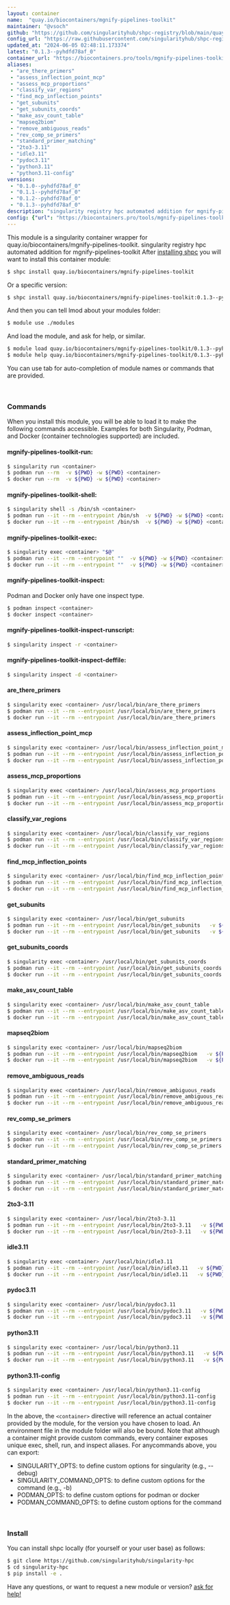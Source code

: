 ```yaml
---
layout: container
name:  "quay.io/biocontainers/mgnify-pipelines-toolkit"
maintainer: "@vsoch"
github: "https://github.com/singularityhub/shpc-registry/blob/main/quay.io/biocontainers/mgnify-pipelines-toolkit/container.yaml"
config_url: "https://raw.githubusercontent.com/singularityhub/shpc-registry/main/quay.io/biocontainers/mgnify-pipelines-toolkit/container.yaml"
updated_at: "2024-06-05 02:48:11.173374"
latest: "0.1.3--pyhdfd78af_0"
container_url: "https://biocontainers.pro/tools/mgnify-pipelines-toolkit"
aliases:
 - "are_there_primers"
 - "assess_inflection_point_mcp"
 - "assess_mcp_proportions"
 - "classify_var_regions"
 - "find_mcp_inflection_points"
 - "get_subunits"
 - "get_subunits_coords"
 - "make_asv_count_table"
 - "mapseq2biom"
 - "remove_ambiguous_reads"
 - "rev_comp_se_primers"
 - "standard_primer_matching"
 - "2to3-3.11"
 - "idle3.11"
 - "pydoc3.11"
 - "python3.11"
 - "python3.11-config"
versions:
 - "0.1.0--pyhdfd78af_0"
 - "0.1.1--pyhdfd78af_0"
 - "0.1.2--pyhdfd78af_0"
 - "0.1.3--pyhdfd78af_0"
description: "singularity registry hpc automated addition for mgnify-pipelines-toolkit"
config: {"url": "https://biocontainers.pro/tools/mgnify-pipelines-toolkit", "maintainer": "@vsoch", "description": "singularity registry hpc automated addition for mgnify-pipelines-toolkit", "latest": {"0.1.3--pyhdfd78af_0": "sha256:cb63fdb3f112c9d7bff5a01142c858d875997aa542d0df84d7b44c3051c4fa18"}, "tags": {"0.1.0--pyhdfd78af_0": "sha256:2c88d8620818ec1a05a9943ea7328d1a4c10cbd5557756441e880ea511dbc7e0", "0.1.1--pyhdfd78af_0": "sha256:cff8ea49397260fb96f670e50d5aa1542ebb62d3a58760dee26cdcd9e0fa091f", "0.1.2--pyhdfd78af_0": "sha256:f8940745754cdaa2a5db03c045affdb8cde1573a0be1dade76cb049f8058bcd5", "0.1.3--pyhdfd78af_0": "sha256:cb63fdb3f112c9d7bff5a01142c858d875997aa542d0df84d7b44c3051c4fa18"}, "docker": "quay.io/biocontainers/mgnify-pipelines-toolkit", "aliases": {"are_there_primers": "/usr/local/bin/are_there_primers", "assess_inflection_point_mcp": "/usr/local/bin/assess_inflection_point_mcp", "assess_mcp_proportions": "/usr/local/bin/assess_mcp_proportions", "classify_var_regions": "/usr/local/bin/classify_var_regions", "find_mcp_inflection_points": "/usr/local/bin/find_mcp_inflection_points", "get_subunits": "/usr/local/bin/get_subunits", "get_subunits_coords": "/usr/local/bin/get_subunits_coords", "make_asv_count_table": "/usr/local/bin/make_asv_count_table", "mapseq2biom": "/usr/local/bin/mapseq2biom", "remove_ambiguous_reads": "/usr/local/bin/remove_ambiguous_reads", "rev_comp_se_primers": "/usr/local/bin/rev_comp_se_primers", "standard_primer_matching": "/usr/local/bin/standard_primer_matching", "2to3-3.11": "/usr/local/bin/2to3-3.11", "idle3.11": "/usr/local/bin/idle3.11", "pydoc3.11": "/usr/local/bin/pydoc3.11", "python3.11": "/usr/local/bin/python3.11", "python3.11-config": "/usr/local/bin/python3.11-config"}}
---
```


This module is a singularity container wrapper for quay.io/biocontainers/mgnify-pipelines-toolkit.
singularity registry hpc automated addition for mgnify-pipelines-toolkit
After [installing shpc](#install) you will want to install this container module:


```bash
$ shpc install quay.io/biocontainers/mgnify-pipelines-toolkit
```

Or a specific version:

```bash
$ shpc install quay.io/biocontainers/mgnify-pipelines-toolkit:0.1.3--pyhdfd78af_0
```

And then you can tell lmod about your modules folder:

```bash
$ module use ./modules
```

And load the module, and ask for help, or similar.

```bash
$ module load quay.io/biocontainers/mgnify-pipelines-toolkit/0.1.3--pyhdfd78af_0
$ module help quay.io/biocontainers/mgnify-pipelines-toolkit/0.1.3--pyhdfd78af_0
```

You can use tab for auto-completion of module names or commands that are provided.

<br>

### Commands

When you install this module, you will be able to load it to make the following commands accessible.
Examples for both Singularity, Podman, and Docker (container technologies supported) are included.

#### mgnify-pipelines-toolkit-run:

```bash
$ singularity run <container>
$ podman run --rm  -v ${PWD} -w ${PWD} <container>
$ docker run --rm  -v ${PWD} -w ${PWD} <container>
```

#### mgnify-pipelines-toolkit-shell:

```bash
$ singularity shell -s /bin/sh <container>
$ podman run --it --rm --entrypoint /bin/sh  -v ${PWD} -w ${PWD} <container>
$ docker run --it --rm --entrypoint /bin/sh  -v ${PWD} -w ${PWD} <container>
```

#### mgnify-pipelines-toolkit-exec:

```bash
$ singularity exec <container> "$@"
$ podman run --it --rm --entrypoint ""  -v ${PWD} -w ${PWD} <container> "$@"
$ docker run --it --rm --entrypoint ""  -v ${PWD} -w ${PWD} <container> "$@"
```

#### mgnify-pipelines-toolkit-inspect:

Podman and Docker only have one inspect type.

```bash
$ podman inspect <container>
$ docker inspect <container>
```

#### mgnify-pipelines-toolkit-inspect-runscript:

```bash
$ singularity inspect -r <container>
```

#### mgnify-pipelines-toolkit-inspect-deffile:

```bash
$ singularity inspect -d <container>
```


#### are_there_primers

```bash
$ singularity exec <container> /usr/local/bin/are_there_primers
$ podman run --it --rm --entrypoint /usr/local/bin/are_there_primers   -v ${PWD} -w ${PWD} <container> -c " $@"
$ docker run --it --rm --entrypoint /usr/local/bin/are_there_primers   -v ${PWD} -w ${PWD} <container> -c " $@"
```


#### assess_inflection_point_mcp

```bash
$ singularity exec <container> /usr/local/bin/assess_inflection_point_mcp
$ podman run --it --rm --entrypoint /usr/local/bin/assess_inflection_point_mcp   -v ${PWD} -w ${PWD} <container> -c " $@"
$ docker run --it --rm --entrypoint /usr/local/bin/assess_inflection_point_mcp   -v ${PWD} -w ${PWD} <container> -c " $@"
```


#### assess_mcp_proportions

```bash
$ singularity exec <container> /usr/local/bin/assess_mcp_proportions
$ podman run --it --rm --entrypoint /usr/local/bin/assess_mcp_proportions   -v ${PWD} -w ${PWD} <container> -c " $@"
$ docker run --it --rm --entrypoint /usr/local/bin/assess_mcp_proportions   -v ${PWD} -w ${PWD} <container> -c " $@"
```


#### classify_var_regions

```bash
$ singularity exec <container> /usr/local/bin/classify_var_regions
$ podman run --it --rm --entrypoint /usr/local/bin/classify_var_regions   -v ${PWD} -w ${PWD} <container> -c " $@"
$ docker run --it --rm --entrypoint /usr/local/bin/classify_var_regions   -v ${PWD} -w ${PWD} <container> -c " $@"
```


#### find_mcp_inflection_points

```bash
$ singularity exec <container> /usr/local/bin/find_mcp_inflection_points
$ podman run --it --rm --entrypoint /usr/local/bin/find_mcp_inflection_points   -v ${PWD} -w ${PWD} <container> -c " $@"
$ docker run --it --rm --entrypoint /usr/local/bin/find_mcp_inflection_points   -v ${PWD} -w ${PWD} <container> -c " $@"
```


#### get_subunits

```bash
$ singularity exec <container> /usr/local/bin/get_subunits
$ podman run --it --rm --entrypoint /usr/local/bin/get_subunits   -v ${PWD} -w ${PWD} <container> -c " $@"
$ docker run --it --rm --entrypoint /usr/local/bin/get_subunits   -v ${PWD} -w ${PWD} <container> -c " $@"
```


#### get_subunits_coords

```bash
$ singularity exec <container> /usr/local/bin/get_subunits_coords
$ podman run --it --rm --entrypoint /usr/local/bin/get_subunits_coords   -v ${PWD} -w ${PWD} <container> -c " $@"
$ docker run --it --rm --entrypoint /usr/local/bin/get_subunits_coords   -v ${PWD} -w ${PWD} <container> -c " $@"
```


#### make_asv_count_table

```bash
$ singularity exec <container> /usr/local/bin/make_asv_count_table
$ podman run --it --rm --entrypoint /usr/local/bin/make_asv_count_table   -v ${PWD} -w ${PWD} <container> -c " $@"
$ docker run --it --rm --entrypoint /usr/local/bin/make_asv_count_table   -v ${PWD} -w ${PWD} <container> -c " $@"
```


#### mapseq2biom

```bash
$ singularity exec <container> /usr/local/bin/mapseq2biom
$ podman run --it --rm --entrypoint /usr/local/bin/mapseq2biom   -v ${PWD} -w ${PWD} <container> -c " $@"
$ docker run --it --rm --entrypoint /usr/local/bin/mapseq2biom   -v ${PWD} -w ${PWD} <container> -c " $@"
```


#### remove_ambiguous_reads

```bash
$ singularity exec <container> /usr/local/bin/remove_ambiguous_reads
$ podman run --it --rm --entrypoint /usr/local/bin/remove_ambiguous_reads   -v ${PWD} -w ${PWD} <container> -c " $@"
$ docker run --it --rm --entrypoint /usr/local/bin/remove_ambiguous_reads   -v ${PWD} -w ${PWD} <container> -c " $@"
```


#### rev_comp_se_primers

```bash
$ singularity exec <container> /usr/local/bin/rev_comp_se_primers
$ podman run --it --rm --entrypoint /usr/local/bin/rev_comp_se_primers   -v ${PWD} -w ${PWD} <container> -c " $@"
$ docker run --it --rm --entrypoint /usr/local/bin/rev_comp_se_primers   -v ${PWD} -w ${PWD} <container> -c " $@"
```


#### standard_primer_matching

```bash
$ singularity exec <container> /usr/local/bin/standard_primer_matching
$ podman run --it --rm --entrypoint /usr/local/bin/standard_primer_matching   -v ${PWD} -w ${PWD} <container> -c " $@"
$ docker run --it --rm --entrypoint /usr/local/bin/standard_primer_matching   -v ${PWD} -w ${PWD} <container> -c " $@"
```


#### 2to3-3.11

```bash
$ singularity exec <container> /usr/local/bin/2to3-3.11
$ podman run --it --rm --entrypoint /usr/local/bin/2to3-3.11   -v ${PWD} -w ${PWD} <container> -c " $@"
$ docker run --it --rm --entrypoint /usr/local/bin/2to3-3.11   -v ${PWD} -w ${PWD} <container> -c " $@"
```


#### idle3.11

```bash
$ singularity exec <container> /usr/local/bin/idle3.11
$ podman run --it --rm --entrypoint /usr/local/bin/idle3.11   -v ${PWD} -w ${PWD} <container> -c " $@"
$ docker run --it --rm --entrypoint /usr/local/bin/idle3.11   -v ${PWD} -w ${PWD} <container> -c " $@"
```


#### pydoc3.11

```bash
$ singularity exec <container> /usr/local/bin/pydoc3.11
$ podman run --it --rm --entrypoint /usr/local/bin/pydoc3.11   -v ${PWD} -w ${PWD} <container> -c " $@"
$ docker run --it --rm --entrypoint /usr/local/bin/pydoc3.11   -v ${PWD} -w ${PWD} <container> -c " $@"
```


#### python3.11

```bash
$ singularity exec <container> /usr/local/bin/python3.11
$ podman run --it --rm --entrypoint /usr/local/bin/python3.11   -v ${PWD} -w ${PWD} <container> -c " $@"
$ docker run --it --rm --entrypoint /usr/local/bin/python3.11   -v ${PWD} -w ${PWD} <container> -c " $@"
```


#### python3.11-config

```bash
$ singularity exec <container> /usr/local/bin/python3.11-config
$ podman run --it --rm --entrypoint /usr/local/bin/python3.11-config   -v ${PWD} -w ${PWD} <container> -c " $@"
$ docker run --it --rm --entrypoint /usr/local/bin/python3.11-config   -v ${PWD} -w ${PWD} <container> -c " $@"
```



In the above, the `<container>` directive will reference an actual container provided
by the module, for the version you have chosen to load. An environment file in the
module folder will also be bound. Note that although a container
might provide custom commands, every container exposes unique exec, shell, run, and
inspect aliases. For anycommands above, you can export:

 - SINGULARITY_OPTS: to define custom options for singularity (e.g., --debug)
 - SINGULARITY_COMMAND_OPTS: to define custom options for the command (e.g., -b)
 - PODMAN_OPTS: to define custom options for podman or docker
 - PODMAN_COMMAND_OPTS: to define custom options for the command

<br>

### Install

You can install shpc locally (for yourself or your user base) as follows:

```bash
$ git clone https://github.com/singularityhub/singularity-hpc
$ cd singularity-hpc
$ pip install -e .
```

Have any questions, or want to request a new module or version? [ask for help!](https://github.com/singularityhub/singularity-hpc/issues)